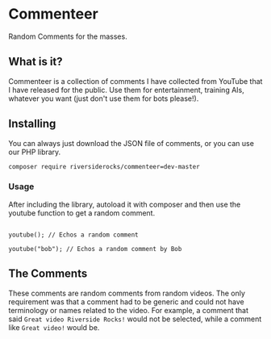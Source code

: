 # Commenteer
Random Comments for the masses.


## What is it?

Commenteer is a collection of comments I have collected from YouTube that I have released for the public. Use them for entertainment, training AIs, whatever you want (just don't use them for bots please!).

## Installing

You can always just download the JSON file of comments, or you can use our PHP library.

```
composer require riversiderocks/commenteer=dev-master
```

### Usage

After including the library, autoload it with composer and then use the youtube function to get a random comment.

```

youtube(); // Echos a random comment

youtube("bob"); // Echos a random comment by Bob

```

## The Comments

These comments are random comments from random videos. The only requirement was that a comment had to be generic and could not have terminology or names related to the video. For example, a comment that said `Great video Riverside Rocks!` would not be selected, while a comment like `Great video!` would be.